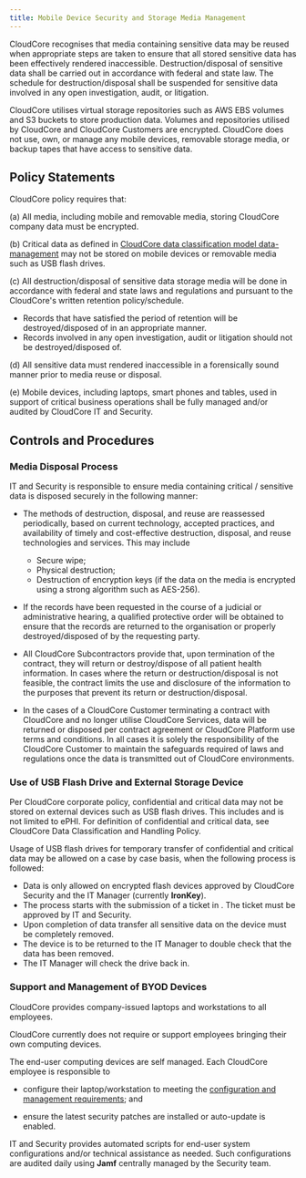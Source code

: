 ```yaml
---
title: Mobile Device Security and Storage Media Management
---
```

CloudCore recognises that media containing sensitive data may be reused when
appropriate steps are taken to ensure that all stored sensitive data has been
effectively rendered inaccessible. Destruction/disposal of sensitive data shall
be carried out in accordance with federal and state law. The schedule for
destruction/disposal shall be suspended for sensitive data involved in any open
investigation, audit, or litigation.

CloudCore utilises virtual storage repositories such as AWS EBS volumes and S3
buckets to store production data.  Volumes and repositories utilised by
CloudCore and CloudCore Customers are encrypted. CloudCore does not use, own, or
manage any mobile devices, removable storage media, or backup tapes that have
access to sensitive data.

## Policy Statements

CloudCore policy requires that:

(a) All media, including mobile and removable media, storing CloudCore company
data must be encrypted.

(b) Critical data as defined in [CloudCore data classification model
data-management](data-mgmt.md) may not be stored on mobile devices or removable
media such as USB flash drives.

(c) All destruction/disposal of sensitive data storage media will be done in
accordance with federal and state laws and regulations and pursuant to the
CloudCore's written retention policy/schedule.

  * Records that have satisfied the period of retention will be
    destroyed/disposed of in an appropriate manner.
  * Records involved in any open investigation, audit or litigation should not
    be destroyed/disposed of.

(d) All sensitive data must rendered inaccessible in a forensically sound manner
prior to media reuse or disposal.

(e) Mobile devices, including laptops, smart phones and tables, used in support
of critical business operations shall be fully managed and/or audited by
CloudCore IT and Security.



## Controls and Procedures


### Media Disposal Process

IT and Security is responsible to ensure media containing critical / sensitive
data is disposed securely in the following manner:

* The methods of destruction, disposal, and reuse are reassessed periodically,
  based on current technology, accepted practices, and availability of timely
  and cost-effective destruction, disposal, and reuse technologies and services.
  This may include

    - Secure wipe;
    - Physical destruction;
    - Destruction of encryption keys (if the data on the media is encrypted
      using a strong algorithm such as AES-256).

* If the records have been requested in the course of a judicial or
  administrative hearing, a qualified protective order will be obtained to
  ensure that the records are returned to the organisation or properly
  destroyed/disposed of by the requesting party.

* All CloudCore Subcontractors provide that, upon termination of the contract,
  they will return or destroy/dispose of all patient health information. In
  cases where the return or destruction/disposal is not feasible, the contract
  limits the use and disclosure of the information to the purposes that prevent
  its return or destruction/disposal.

*  In the cases of a CloudCore Customer terminating a contract with
   CloudCore and no longer utilise CloudCore Services,
   data will be returned or disposed per contract agreement or
   CloudCore Platform use terms and conditions. In all cases it is
   solely the responsibility of the CloudCore Customer to maintain
   the safeguards required of laws and regulations once the data is transmitted
   out of CloudCore environments.


### Use of USB Flash Drive and External Storage Device

Per CloudCore corporate policy, confidential and critical data may
not be stored on external devices such as USB flash drives.
This includes and is not limited to ePHI.
For definition of confidential and critical data, see
CloudCore Data Classification and Handling Policy.

Usage of USB flash drives for temporary transfer of confidential and critical
data may be allowed on a case by case basis, when the following process is
followed:

*   Data is only allowed on encrypted flash devices approved by CloudCore
    Security and the IT Manager (currently **IronKey**).
*   The process starts with the submission of a ticket in .
    The ticket must be approved by IT and Security.
*   Upon completion of data transfer all sensitive data on the device must be
    completely removed.
*   The device is to be returned to the IT Manager to double check that the data
    has been removed.
*   The IT Manager will check the drive back in.


### Support and Management of BYOD Devices

CloudCore provides company-issued laptops and workstations to all employees.



CloudCore currently does not require or support employees bringing their own
computing devices.

The end-user computing devices are self managed. Each CloudCore employee is
responsible to

* configure their laptop/workstation to meeting the [configuration and
  management requirements](ccm.md); and

* ensure the latest security patches are installed or auto-update is enabled.

IT and Security provides automated scripts for end-user system configurations
and/or technical assistance as needed.  Such configurations are audited daily
using **Jamf** centrally managed by the Security team.


